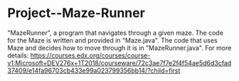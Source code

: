 # Project--Maze-Runner
 "MazeRunner", a program that navigates through a given maze. The code for the Maze is written and provided in "Maze.java". The code that uses Maze and decides how to move through it is in "MazeRunner.java". For more details: https://courses.edx.org/courses/course-v1:Microsoft+DEV276x+1T2018/courseware/72c3ae7f7e2f4f54ae5d6d3cfad37409/e14fa96703cb433e99a023799356bb14/?child=first
